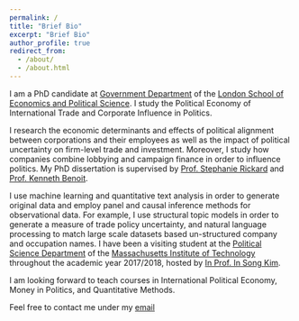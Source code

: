 ```yaml
---
permalink: /
title: "Brief Bio"
excerpt: "Brief Bio"
author_profile: true
redirect_from: 
  - /about/
  - /about.html
---
```

I am a PhD candidate at [Government Department](http://www.lse.ac.uk/government) of the [London School of Economics and Political Science](www.lse.ac.uk). I study the Political Economy of International Trade and Corporate Influence in Politics. 

I research the economic determinants and effects of political alignment between corporations and their employees as well as the impact of political uncertainty on firm-level trade and investment. Moreover, I study how companies combine lobbying and campaign finance in order to influence politics. My PhD dissertation is supervised by [Prof. Stephanie Rickard](http://personal.lse.ac.uk/rickard/) and [Prof. Kenneth Benoit](http://kenbenoit.net/).  

I use machine learning and quantitative text analysis in order to generate original data and employ panel and causal inference methods for observational data. For example, I use structural topic models in order to generate a measure of trade policy uncertainty, and natural language processing to match large scale datasets based un-structured company and occupation names. I have been a visiting student at the [Political Science Department](https://polisci.mit.edu/) of the [Massachusetts Institute of Technology](http://www.mit.edu/) throughout the academic year 2017/2018, hosted by [In Prof. In Song Kim](http://web.mit.edu/insong/www/index.html).

I am looking forward to teach courses in International Political Economy, Money in Politics, and Quantitative Methods.

Feel free to contact me under my [email](mailto:j.stuckatz@lse.ac.uk)
